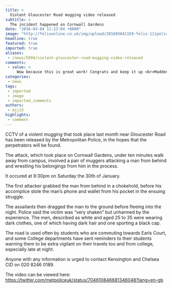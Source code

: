 ```yaml
---
title: >
  Violent Gloucester Road mugging video released
subtitle: >
  The incident happened on Cornwall Gardens
date: "2016-03-04 11:23:04 +0000"
image: "http://felixonline.co.uk/img/upload/201603041159-felix-11]police.jpg"
headline: true
featured: true
imported: true
aliases:
 - /news/5994/violent-gloucester-road-mugging-video-released
comments:
 - value: >
     Wow because this is great work! Congrats and keep it up <br>Madden nfl 17 http://queena.blogfree.biz/note/114692/cheap-fifa-17-points-for-the.html,Wow because this is great work! Congrats and keep it up <br>Madden nfl 17 http://queena.blogfree.biz/note/114692/cheap-fifa-17-points-for-the.html,Wow because this is great work! Congrats and keep it up <br>Madden nfl 17 http://queena.blogfree.biz/note/114692/cheap-fifa-17-points-for-the.html,Astonishingly individual friendly site. Great info available on couple of clicks on <br>NFL 17 coins http://www.dreamblog.net/free/arvin1010/index.php?title=buy-nba-2k17-vc-of-the-specials&amp;more=1&amp;c=1&amp;tb=1&amp;pb=1,Astonishingly individual friendly site. Great info available on couple of clicks on <br>NFL 17 coins http://www.dreamblog.net/free/arvin1010/index.php?title=buy-nba-2k17-vc-of-the-specials&amp;more=1&amp;c=1&amp;tb=1&amp;pb=1,Astonishingly individual friendly site. Great info available on couple of clicks on <br>NFL 17 coins http://www.dreamblog.net/free/arvin1010/index.php?title=buy-nba-2k17-vc-of-the-s
categories:
 - news
tags:
 - imported
 - image
 - imported_comments
authors:
 - mjj15
highlights:
 - comment
---
```


CCTV of a violent mugging that took place last month near Gloucester Road has been released by the Metropolitan Police, in the hopes that the perpetrators will be found.

The attack, which took place on Cornwall Gardens, under ten minutes walk away from campus, involved a pair of muggers attacking a man from behind and wrestling his belongings from him in the process.

It occured at 9:30pm on Saturday the 30th of January.

The first attacker grabbed the man from behind in a chokehold, before his accomplice stole the man’s phone and wallet from his pocket in the ensuing struggle.

The assailants then dragged the man to the ground before fleeing into the night. Police said the victim was “very shaken” but unharmed by the experience. The men, described as white and aged 25 to 35 were wearing dark clothes, one of which having dark hair and one sporting a black cap.

The road is used often by students who are commuting towards Earls Court, and some College departments have sent reminders to their students warning them to be extra vigilant on their travels too and from college, especially late at night.

Anyone with any information is urged to contact Kensington and Chelsea CID on 020 8246 0189.

The video can be viewed here: https://twitter.com/metpoliceuk/status/704610846681346048?lang=en-gb
